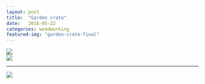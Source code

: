 ```yaml
---
layout: post
title:  "Garden crate"
date:   2018-05-22
categories: woodworking
featured-img: "garden-crate-final"
---
```


<div class="row">
<div class="column">
<img src="https://lh3.googleusercontent.com/zBzTy6DeDgbrMqMtO8eRVySe_nAG6_EnIzoh9AAmfXr715mtqssKAOZMPio1fTs37QiJleSL4W5gxFBhnr4sHmEdB2GNTxP2OzoSFLCMiI1qfPRTEJnH8BG4oD6oA0FQ10itWzsxuCu9y0IXEbjuYFN2zzjKevPZd0DRuZz35GISBrKlr238p0VC5E_Lko98mZW3Isc7tO3skicgeEZ3MuUGEMTQq9Enpe0ZkwKDi1Ufz5NhL3cq3b49gOhnM8N6U-kSNWNKtqXs-IxaGH_F-7CyhHO0knrTsez-tlBf7TCvUaifEBxtJkpPheKsmLOLfoNCNQ2FTLiQt0uU2HMIP2S0yTot0hfT0dmuFv6l607_v9vYPfjqlWPYH5UfMCXNdKmWDuhwkUlDxbi0VSDNlezPhT83iEIeBs71TUme4YgnMsYH_f9Yvc-gqEPEobZm5JsCd8tlthKSu-sq-oompqaWCuxepoAiuLd-CpFLiAgLRkZ9TraG_OY7jtXZQdDgi8FBkipgU8NLqre5nzH7FwUu9OXCHgNwWvdkxp-R5SMReTKjlZNvl4t-Z-lTxgH1GYLTDfJ2iiM4HGHBCKpQVQaguHx_orGd7Su7P_vUA3YQIWwF9RYEuUM9ZblGWreBdqfYnmfiANu4OvxSzzQpo9qb3cL-FOqjAQ=w723-h963-no">
</div>

<div class="column">
<img src="https://lh3.googleusercontent.com/KdZ1YsJ8T0yIAm-sNECnr7QQsc48KWyie0zouKbLIWVjLq-chBJa6h5SnVw9KAf9vXvIeaygUfr2U_Nab8TIunUI_9Oke65MBr_YV_A4HgW8znJYGwtRNAqFQBknlF6rr4huKJOIATbmMs_i4yGXmJY9USkAdJmkg_SahrTiXzfwiwv7xP0tvQIqhv6JV-oCaUVEwxrNw5IdzOIOy1ORY_ZUt-RZkZaYYaJ9xfWiM_WdY2sU88GFui5eXPj5Je_vGGxiBPJeYb2uSD2AxNIi3VNB_LTbMXg65Yhc_NKAlye_SsfL85B4DuQn8qrgjV6F-r4_2qufxj7HgpPuISKYxV0kZVEenLzjEyXkayKEFNGrjGEKOZSYYbH9pBvQ2-nKWpTLPMEpQTJk9Ua5jvuEC1rj--c2pAviBdXKgGuiX2tVoB1MYd372FN8ouQr3UHPFVs4EdTmi4TN_ndFn1tcxC0UWUdxH8ulOGH5Nw1O6taT_obfpXpS6mfDcDgHBnCFs5O196GBkT_FFo3vG8qOnc5lsTJKFZdhxeCTrFV08qkBF9yUPwody-nkReo9iRi8bQTFMorY7CcbW9c3MDotd2y9-brYDfmIDFotQuL6IGnXXOd_-XJT-0qBpiGFfXUfrfaHmywPV9iJeMIjawr-5TY2f1P_43-DWw=w723-h963-no">
</div>
</div>

<hr />

<img src="https://lh3.googleusercontent.com/3hz79OGucOJFp29hxfVTElIKVmDrfKQqSbfzXoOaEJDTtd823JWtCAbma49yXkeHfRs5WJGef4CaxfFVNWRdtrJWescwnqWz-uWYe0acYKEf9EfNNEGYL_SScn3anPxG7YInkUDNGHJKyRbSF4OyopXhbgvyL5BM-Ak99p_GSIiyG3OzpChTOLUM4bV30iZDA0nAVyKcuofoHW3-xqmpiAbQbj8b7n1j5rOHPjy4lRjXBBvrquVrUHoSryLrJ-wq7UVCw4SlYa3DyVYAsbebGvEacP5f0eNagrey06rCPcToLzFlka8sI_DsGje8p3a6MMb0NShYvd1JQtcpU8eK7gGerTEm13Y_vKKV6dS3YOlGniLJBL0qxk40kFPoTX117HP0xmr1dipamJf8u7IRWlBmI8ClQKawtOyWBynx89LKvp1cTlRFQk4AeVQOiQevsYT8d77__sSbVcTvD_Qstkm3_8wscXm1m_vKYgw61bDx5oKSQbiq2cSBAd5eUyZN-tk_Azhu8c8-0z4DJD2rkolJiA6Q15ZrNrSK4yFpmL2VkSK02eu0c_s8RHoaZTtVTv9lz0vCpRj4KCm4OgYU1Gan7rrDe9Cdql_yvaQmN-O_cxYpZbwMWO1ym6mPwEr-BLuLO2PaKpC7dLEbKBkte1AqzthqECt_xg=w1445-h963-no"/>